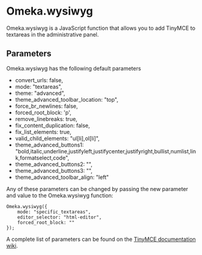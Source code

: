 Omeka.wysiwyg
=============


Omeka.wysiwyg is a JavaScript function that allows you to add TinyMCE to
textareas in the administrative panel.

Parameters
-------------------------------------------------------------

Omeka.wysiwyg has the following default parameters

-   convert\_urls: false,
-   mode: "textareas",
-   theme: "advanced",
-   theme\_advanced\_toolbar\_location: "top",
-   force\_br\_newlines: false,
-   forced\_root\_block: 'p',
-   remove\_linebreaks: true,
-   fix\_content\_duplication: false,
-   fix\_list\_elements: true,
-   valid\_child\_elements: "ul\[li\],ol\[li\]",
-   theme\_advanced\_buttons1:
    "bold,italic,underline,justifyleft,justifycenter,justifyright,bullist,numlist,link,formatselect,code",
-   theme\_advanced\_buttons2: "",
-   theme\_advanced\_buttons3: "",
-   theme\_advanced\_toolbar\_align: "left"

Any of these parameters can be changed by passing the new parameter and
value to the Omeka.wysiwyg function:


``` {.de1}
Omeka.wysiwyg({
    mode: "specific_textareas",
    editor_selector: "html-editor",
    forced_root_block: ""
});
```

A complete list of parameters can be found on the [TinyMCE documentation
wiki](http://tinymce.moxiecode.com/wiki.php).

